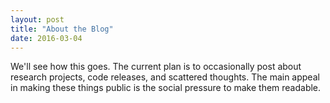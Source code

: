 ```yaml
---
layout: post
title: "About the Blog"
date: 2016-03-04
---
```


We'll see how this goes. The current plan is to occasionally 
post about research projects, code releases, and scattered 
thoughts. The main appeal in making these things public is 
the social pressure to make them readable.
